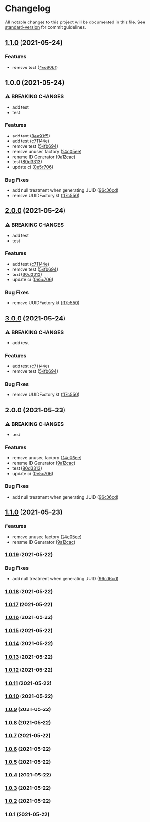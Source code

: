 # Changelog

All notable changes to this project will be documented in this file. See [standard-version](https://github.com/conventional-changelog/standard-version) for commit guidelines.

## [1.1.0](https://github.com/akmere-almeida/sample-library/compare/v1.0.0...v1.1.0) (2021-05-24)


### Features

* remove test ([4cc60bf](https://github.com/akmere-almeida/sample-library/commit/4cc60bf0d5cf984e466136246da950e7e33c7490))

## 1.0.0 (2021-05-24)


### ⚠ BREAKING CHANGES

* add test
* test

### Features

* add test ([8ee93f5](https://github.com/akmere-almeida/sample-library/commit/8ee93f529f1a31b47f1f1a8a12efc145744d5689))
* add test ([c71144e](https://github.com/akmere-almeida/sample-library/commit/c71144eeeeedfc441fc4ac1dcd87233e3df3b5a9))
* remove test ([54fb694](https://github.com/akmere-almeida/sample-library/commit/54fb6945906b5d20059440245a9eea1eb496afe5))
* remove unused factory ([24c05ee](https://github.com/akmere-almeida/sample-library/commit/24c05ee6e4047a373786ed2d237ef53c6318c47f))
* rename ID Generator ([9a12cac](https://github.com/akmere-almeida/sample-library/commit/9a12cac3ca98b41435aeb36c58f4e6f5c438577f))
* test ([80d3313](https://github.com/akmere-almeida/sample-library/commit/80d33137f90f49c08ba41527c3f7ba34e6866322))
* update ci ([0e5c706](https://github.com/akmere-almeida/sample-library/commit/0e5c706168c7dd00bf6eb381f9f77f875ebbf524))


### Bug Fixes

* add null treatment when generating UUID ([96c06cd](https://github.com/akmere-almeida/sample-library/commit/96c06cdbe693cf732fc91d14cc98308fadb09158))
* remove UUIDFactory.kt ([f17c550](https://github.com/akmere-almeida/sample-library/commit/f17c550202dfd9316eec9cef4be456c24c711299))

## [2.0.0](https://github.com/akmere-almeida/sample-library/compare/v1.1.172...v2.0.0) (2021-05-24)


### ⚠ BREAKING CHANGES

* add test
* test

### Features

* add test ([c71144e](https://github.com/akmere-almeida/sample-library/commit/c71144eeeeedfc441fc4ac1dcd87233e3df3b5a9))
* remove test ([54fb694](https://github.com/akmere-almeida/sample-library/commit/54fb6945906b5d20059440245a9eea1eb496afe5))
* test ([80d3313](https://github.com/akmere-almeida/sample-library/commit/80d33137f90f49c08ba41527c3f7ba34e6866322))
* update ci ([0e5c706](https://github.com/akmere-almeida/sample-library/commit/0e5c706168c7dd00bf6eb381f9f77f875ebbf524))


### Bug Fixes

* remove UUIDFactory.kt ([f17c550](https://github.com/akmere-almeida/sample-library/commit/f17c550202dfd9316eec9cef4be456c24c711299))

## [3.0.0](https://github.com/akmere-almeida/sample-library/compare/v2.0.0...v3.0.0) (2021-05-24)


### ⚠ BREAKING CHANGES

* add test

### Features

* add test ([c71144e](https://github.com/akmere-almeida/sample-library/commit/c71144eeeeedfc441fc4ac1dcd87233e3df3b5a9))
* remove test ([54fb694](https://github.com/akmere-almeida/sample-library/commit/54fb6945906b5d20059440245a9eea1eb496afe5))


### Bug Fixes

* remove UUIDFactory.kt ([f17c550](https://github.com/akmere-almeida/sample-library/commit/f17c550202dfd9316eec9cef4be456c24c711299))

## 2.0.0 (2021-05-23)


### ⚠ BREAKING CHANGES

* test

### Features

* remove unused factory ([24c05ee](https://github.com/akmere-almeida/sample-library/commit/24c05ee6e4047a373786ed2d237ef53c6318c47f))
* rename ID Generator ([9a12cac](https://github.com/akmere-almeida/sample-library/commit/9a12cac3ca98b41435aeb36c58f4e6f5c438577f))
* test ([80d3313](https://github.com/akmere-almeida/sample-library/commit/80d33137f90f49c08ba41527c3f7ba34e6866322))
* update ci ([0e5c706](https://github.com/akmere-almeida/sample-library/commit/0e5c706168c7dd00bf6eb381f9f77f875ebbf524))


### Bug Fixes

* add null treatment when generating UUID ([96c06cd](https://github.com/akmere-almeida/sample-library/commit/96c06cdbe693cf732fc91d14cc98308fadb09158))

## [1.1.0](https://github.com/akmere-almeida/sample-library/compare/v1.0.19...v1.1.0) (2021-05-23)


### Features

* remove unused factory ([24c05ee](https://github.com/akmere-almeida/sample-library/commit/24c05ee6e4047a373786ed2d237ef53c6318c47f))
* rename ID Generator ([9a12cac](https://github.com/akmere-almeida/sample-library/commit/9a12cac3ca98b41435aeb36c58f4e6f5c438577f))

### [1.0.19](https://github.com/akmere-almeida/sample-library/compare/v1.0.18...v1.0.19) (2021-05-22)


### Bug Fixes

* add null treatment when generating UUID ([96c06cd](https://github.com/akmere-almeida/sample-library/commit/96c06cdbe693cf732fc91d14cc98308fadb09158))

### [1.0.18](https://github.com/akmere-almeida/sample-library/compare/v1.0.17...v1.0.18) (2021-05-22)

### [1.0.17](https://github.com/akmere-almeida/sample-library/compare/v1.0.16...v1.0.17) (2021-05-22)

### [1.0.16](https://github.com/akmere-almeida/sample-library/compare/v1.0.15...v1.0.16) (2021-05-22)

### [1.0.15](https://github.com/akmere-almeida/sample-library/compare/v1.0.14...v1.0.15) (2021-05-22)

### [1.0.14](https://github.com/akmere-almeida/sample-library/compare/v1.0.13...v1.0.14) (2021-05-22)

### [1.0.13](https://github.com/akmere-almeida/sample-library/compare/v1.0.12...v1.0.13) (2021-05-22)

### [1.0.12](https://github.com/akmere-almeida/sample-library/compare/v1.0.11...v1.0.12) (2021-05-22)

### [1.0.11](https://github.com/akmere-almeida/sample-library/compare/v1.0.10...v1.0.11) (2021-05-22)

### [1.0.10](https://github.com/akmere-almeida/sample-library/compare/v1.0.9...v1.0.10) (2021-05-22)

### [1.0.9](https://github.com/akmere-almeida/sample-library/compare/v1.0.8...v1.0.9) (2021-05-22)

### [1.0.8](https://github.com/akmere-almeida/sample-library/compare/v1.0.7...v1.0.8) (2021-05-22)

### [1.0.7](https://github.com/akmere-almeida/sample-library/compare/v1.0.6...v1.0.7) (2021-05-22)

### [1.0.6](https://github.com/akmere-almeida/sample-library/compare/v1.0.5...v1.0.6) (2021-05-22)

### [1.0.5](https://github.com/akmere-almeida/sample-library/compare/v1.0.4...v1.0.5) (2021-05-22)

### [1.0.4](https://github.com/akmere-almeida/sample-library/compare/v1.0.3...v1.0.4) (2021-05-22)

### [1.0.3](https://github.com/akmere-almeida/sample-library/compare/v1.0.2...v1.0.3) (2021-05-22)

### [1.0.2](https://github.com/akmere-almeida/sample-library/compare/v1.0.1...v1.0.2) (2021-05-22)

### 1.0.1 (2021-05-22)
